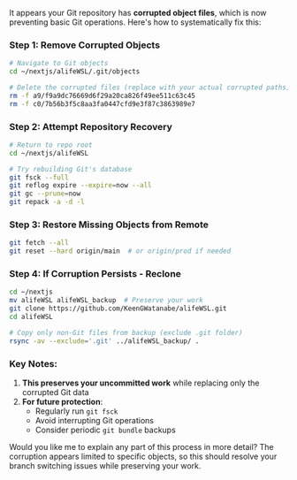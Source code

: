 It appears your Git repository has **corrupted object files**, which is now preventing basic Git operations. Here's how to systematically fix this:

### Step 1: Remove Corrupted Objects
```bash
# Navigate to Git objects
cd ~/nextjs/alifeWSL/.git/objects

# Delete the corrupted files (replace with your actual corrupted paths)
rm -f a9/f9a9dc76669d6f29a20ca826f49ee511c63c45
rm -f c0/7b56b3f5c8aa3fa0447cfd9e3f87c3863989e7
```

### Step 2: Attempt Repository Recovery
```bash
# Return to repo root
cd ~/nextjs/alifeWSL

# Try rebuilding Git's database
git fsck --full
git reflog expire --expire=now --all
git gc --prune=now
git repack -a -d -l
```

### Step 3: Restore Missing Objects from Remote
```bash
git fetch --all
git reset --hard origin/main  # or origin/prod if needed
```

### Step 4: If Corruption Persists - Reclone
```bash
cd ~/nextjs
mv alifeWSL alifeWSL_backup  # Preserve your work
git clone https://github.com/KeenGWatanabe/alifeWSL.git
cd alifeWSL

# Copy only non-Git files from backup (exclude .git folder)
rsync -av --exclude='.git' ../alifeWSL_backup/ .
```

### Key Notes:
1. **This preserves your uncommitted work** while replacing only the corrupted Git data
2. **For future protection**:
   - Regularly run `git fsck`
   - Avoid interrupting Git operations
   - Consider periodic `git bundle` backups

Would you like me to explain any part of this process in more detail? The corruption appears limited to specific objects, so this should resolve your branch switching issues while preserving your work.
